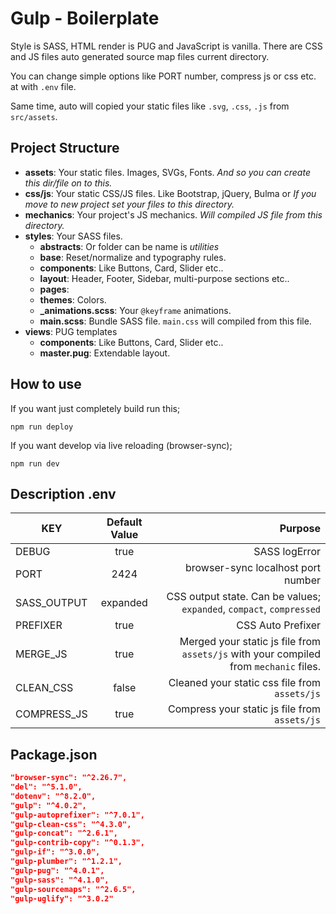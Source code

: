 # Gulp - Boilerplate

Style is SASS, HTML render is PUG and JavaScript is vanilla. There are CSS and JS files auto generated source map files current directory. 

You can change simple options like PORT number, compress js or css etc. at with `.env` file.

Same time, auto will copied your static files like `.svg`, `.css`, `.js` from `src/assets`.

## Project Structure

* **assets**: Your static files. Images, SVGs, Fonts. *And so you can create this dir/file on to this.*
* **css/js**: Your static CSS/JS files. Like Bootstrap, jQuery, Bulma or *If you move to new project set your files to this directory.* 
* **mechanics**: Your project's JS mechanics. *Will compiled JS file from this directory.*
* **styles**: Your SASS files.
  * **abstracts**: Or folder can be name is _utilities_
  * **base**: Reset/normalize and typography rules.
  * **components**: Like Buttons, Card, Slider etc..
  * **layout**:  Header, Footer, Sidebar, multi-purpose sections etc..
  * **pages**: 
  * **themes**: Colors. 
  * **_animations.scss**: Your `@keyframe` animations.
  * **main.scss**: Bundle SASS file. `main.css` will compiled from this file.
* **views**: PUG templates
  * **components**: Like Buttons, Card, Slider etc..
  * **master.pug**: Extendable layout.
 

## How to use

If you want just completely build run this;

```
npm run deploy
```

If you want develop via live reloading (browser-sync);

```
npm run dev
```


## Description .env

| KEY   |      Default Value     | Purpose |
|----------|:-------------:|------:|
| DEBUG |  true | SASS logError |
| PORT | 2424 | browser-sync localhost port number |
| SASS_OUTPUT | expanded | CSS output state. Can be values; `expanded`, `compact`, `compressed` |
| PREFIXER | true | CSS Auto Prefixer |
| MERGE_JS | true | Merged your static js file from `assets/js` with your compiled from `mechanic` files. |
| CLEAN_CSS | false | Cleaned your static css file from `assets/js` |
| COMPRESS_JS | true | Compress your static js file from `assets/js` |
 
## Package.json

```json
"browser-sync": "^2.26.7",
"del": "^5.1.0",
"dotenv": "^8.2.0",
"gulp": "^4.0.2",
"gulp-autoprefixer": "^7.0.1",
"gulp-clean-css": "^4.3.0",
"gulp-concat": "^2.6.1",
"gulp-contrib-copy": "^0.1.3",
"gulp-if": "^3.0.0",
"gulp-plumber": "^1.2.1",
"gulp-pug": "^4.0.1",
"gulp-sass": "^4.1.0",
"gulp-sourcemaps": "^2.6.5",
"gulp-uglify": "^3.0.2"
```


